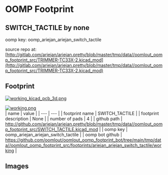 # OOMP Footprint  
## SWITCH_TACTILE  by none  
  
oomp key: oomp_ariejan_ariejan_switch_tactile  
  
source repo at: [http://gitlab.com/ariejan/ariejan.pretty/blob/master/tmp/data//oomlout_oomp_footprint_src/TRIMMER-TC33X-2.kicad_mod](http://gitlab.com/ariejan/ariejan.pretty/blob/master/tmp/data//oomlout_oomp_footprint_src/TRIMMER-TC33X-2.kicad_mod)  
## Footprint  
  
[![working_kicad_pcb_3d.png](working_kicad_pcb_3d_600.png)](working_kicad_pcb_3d.png)  
  
[![working.png](working_600.png)](working.png)  
| name | value | 
| --- | --- | 
| footprint name | SWITCH_TACTILE | 
| footprint description | None | 
| number of pads | 4 | 
| github path | http://github.com/ariejan/ariejan.pretty/blob/master/tmp/data//oomlout_oomp_footprint_src/SWITCH_TACTILE.kicad_mod | 
| oomp key | oomp_ariejan_ariejan_switch_tactile | 
| oomp bot github | https://github.com/oomlout/oomlout_oomp_footprint_bot/tree/main/tmp/data//oomlout_oomp_footprint_src/footprints/ariejan_ariejan_switch_tactile/working | 
## Images  
